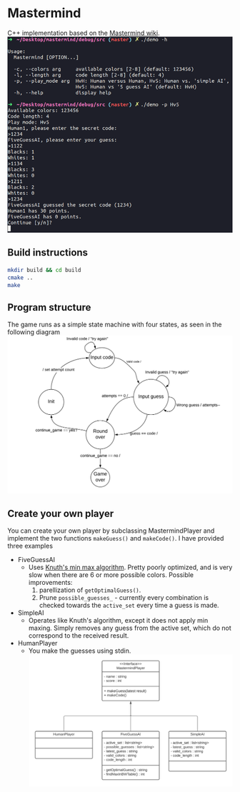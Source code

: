 # Mastermind
C++ implementation based on the [Mastermind wiki](https://en.wikipedia.org/wiki/Mastermind_(board_game)). 
![](terminal_screen_shot.png)
## Build instructions
```bash
mkdir build && cd build
cmake ..
make
```
## Program structure
 The game runs as a simple state machine with four states, as seen in the following diagram
 ![](statemachine.png)

## Create your own player
You can create your own player by subclassing MastermindPlayer and implement the two functions ```makeGuess()``` and ```makeCode()```. I have provided three examples
* FiveGuessAI
	* Uses [Knuth's min max algorithm](https://en.wikipedia.org/wiki/Mastermind_(board_game)#Best_strategies_with_four_pegs_and_six_colors). Pretty poorly 
	optimized, and is very slow when there are 6 or more possible colors. Possible improvements: 
		1) parellization of ```getOptimalGuess()```. 
		2) Prune ```possible_guesses_``` - currently every combination is checked towards the ```active_set``` every time a guess is made.
* SimpleAI
	* Operates like Knuth's algorithm, except it does not apply min maxing. Simply removes any guess from the active set, which do not correspond to the received result.
* HumanPlayer
	* You make the guesses using stdin.
![](mastermindplayer.png) 